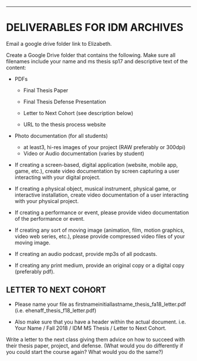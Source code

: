 
___
# DELIVERABLES FOR IDM ARCHIVES

Email a google drive folder link to Elizabeth.

Create a Google Drive folder that contains the following. Make sure all filenames include your name and ms thesis sp17 and descriptive text of the content:

* PDFs

  *  Final Thesis Paper

  * Final Thesis Defense Presentation

  * Letter to Next Cohort \(see description below\)

  * URL to the thesis process website
* Photo documentation \(for all students\)

    * at least3, hi-res images of your project \(RAW preferably or 300dpi\)
    * Video or Audio documentation \(varies by student\)

* If creating a screen-based, digital application \(website, mobile app, game, etc.\), create video documentation by screen capturing a user interacting with your digital project.

* If creating a physical object, musical instrument, physical game, or interactive installation, create video documentation of a user interacting with your physical project.

* If creating a performance or event, please provide video documentation of the performance or event.

* If creating any sort of moving image \(animation, film, motion graphics, video web series, etc.\), please provide compressed video files of your moving image.

* If creating an audio podcast, provide mp3s of all podcasts.

* If creating any print medium, provide an original copy or a digital copy \(preferably pdf\).

## LETTER TO NEXT COHORT

* Please name your file as firstnameinitiallastname\_thesis\_fa18\_letter.pdf \(i.e. ehenaff\_thesis\_f18\_letter.pdf\)

* Also make sure that you have a header within the actual document. i.e. Your Name / Fall 2018 / IDM MS Thesis / Letter to Next Cohort.

Write a letter to the next class giving them advice on how to succeed with their thesis paper, project, and defense. \(What would you do differently if you could start the course again? What would you do the same?\)

